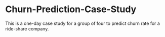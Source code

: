 # Churn-Prediction-Case-Study
This is a one-day case study for a group of four to predict churn rate for a ride-share company.
